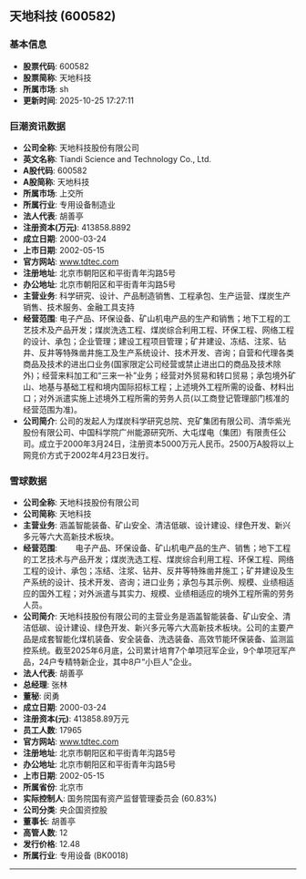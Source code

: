 ## 天地科技 (600582)

### 基本信息

- **股票代码**: 600582
- **股票简称**: 天地科技
- **所属市场**: sh
- **更新时间**: 2025-10-25 17:27:11

### 巨潮资讯数据

- **公司全称**: 天地科技股份有限公司
- **英文名称**: Tiandi Science and Technology Co., Ltd.
- **A股代码**: 600582
- **A股简称**: 天地科技
- **所属市场**: 上交所
- **所属行业**: 专用设备制造业
- **法人代表**: 胡善亭
- **注册资本(万元)**: 413858.8892
- **成立日期**: 2000-03-24
- **上市日期**: 2002-05-15
- **官方网站**: www.tdtec.com
- **注册地址**: 北京市朝阳区和平街青年沟路5号
- **办公地址**: 北京市朝阳区和平街青年沟路5号
- **主营业务**: 科学研究、设计、产品制造销售、工程承包、生产运营、煤炭生产销售、技术服务、金融工具支持
- **经营范围**: 电子产品、环保设备、矿山机电产品的生产和销售；地下工程的工艺技术及产品开发；煤炭洗选工程、煤炭综合利用工程、环保工程、网络工程的设计、承包；企业管理；建设工程项目管理；矿井建设、冻结、注浆、钻井、反井等特殊凿井施工及生产系统设计、技术开发、咨询；自营和代理各类商品及技术的进出口业务(国家限定公司经营或禁止进出口的商品及技术除外)；经营来料加工和“三来一补”业务；经营对外贸易和转口贸易；承包境外矿山、地基与基础工程和境内国际招标工程；上述境外工程所需的设备、材料出口；对外派遣实施上述境外工程所需的劳务人员(以工商登记管理部门核准的经营范围为准)。
- **公司简介**: 公司的发起人为煤炭科学研究总院、兖矿集团有限公司、清华紫光股份有限公司、中国科学院广州能源研究所、大屯煤电（集团）有限责任公司。成立于2000年3月24日，注册资本5000万元人民币。2500万A股将以上网竞价方式于2002年4月23日发行。

### 雪球数据

- **公司全称**: 天地科技股份有限公司
- **公司简称**: 天地科技
- **主营业务**: 涵盖智能装备、矿山安全、清洁低碳、设计建设、绿色开发、新兴多元等六大高新技术板块。
- **经营范围**: 　　电子产品、环保设备、矿山机电产品的生产、销售；地下工程的工艺技术与产品开发；煤炭洗选工程、煤炭综合利用工程、环保工程、网络工程的设计、承包；冻结、注浆、钻井、反井等特殊凿井施工；矿井建设及生产系统的设计、技术开发、咨询；进口业务；承包与其示例、规模、业绩相适应的国外工程；对外派遣与其实力、规模、业绩相适应的境外工程所需的劳务人员。
- **公司简介**: 天地科技股份有限公司的主营业务是涵盖智能装备、矿山安全、清洁低碳、设计建设、绿色开发、新兴多元等六大高新技术板块。公司的主要产品是成套智能化煤机装备、安全装备、洗选装备、高效节能环保装备、监测监控系统。截至2025年6月底，公司累计培育7个单项冠军企业，9个单项冠军产品，24户专精特新企业，其中8户“小巨人”企业。
- **法人代表**: 胡善亭
- **总经理**: 张林
- **董秘**: 闵勇
- **成立日期**: 2000-03-24
- **注册资本(元)**: 413858.89万元
- **员工人数**: 17965
- **官方网站**: www.tdtec.com
- **注册地址**: 北京市朝阳区和平街青年沟路5号
- **办公地址**: 北京市朝阳区和平街青年沟路5号
- **上市日期**: 2002-05-15
- **所属省份**: 北京市
- **实际控制人**: 国务院国有资产监督管理委员会 (60.83%)
- **公司分类**: 央企国资控股
- **董事长**: 胡善亭
- **高管人数**: 12
- **发行价格**: 12.48
- **所属行业**: 专用设备 (BK0018)

---